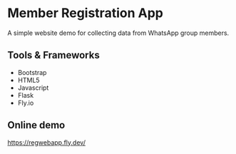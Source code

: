 # Member Registration App

A simple website demo for collecting data from WhatsApp group members.

## Tools & Frameworks

- Bootstrap
- HTML5
- Javascript
- Flask
- Fly.io

## Online demo

https://regwebapp.fly.dev/

